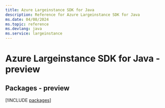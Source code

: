 ```yaml
---
title: Azure Largeinstance SDK for Java
description: Reference for Azure Largeinstance SDK for Java
ms.date: 04/08/2024
ms.topic: reference
ms.devlang: java
ms.service: largeinstance
---
```

# Azure Largeinstance SDK for Java - preview
## Packages - preview
[!INCLUDE [packages](largeinstance-index.md)]
